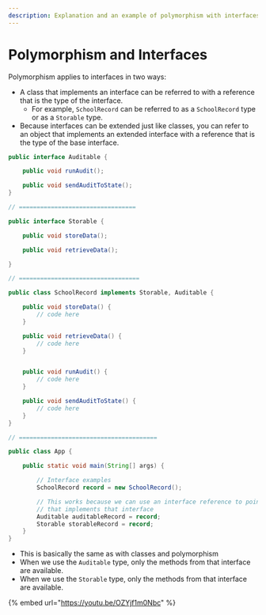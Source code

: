 ```yaml
---
description: Explanation and an example of polymorphism with interfaces.
---
```


# Polymorphism and Interfaces

Polymorphism applies to interfaces in two ways:

* A class that implements an interface can be referred to with a reference that is the type of the interface.
  * For example, `SchoolRecord` can be referred to as a `SchoolRecord` type or as a `Storable` type.
* Because interfaces can be extended just like classes, you can refer to an object that implements an extended interface with a reference that is the type of the base interface.

```java
public interface Auditable {

    public void runAudit();

    public void sendAuditToState();
}

// =================================

public interface Storable {

    public void storeData();

    public void retrieveData();

}

// ==================================

public class SchoolRecord implements Storable, Auditable {

    public void storeData() {
        // code here
    }

    public void retrieveData() {
        // code here
    }


    public void runAudit() {
        // code here
    }

    public void sendAuditToState() {
        // code here
    }
}

// =======================================

public class App {

    public static void main(String[] args) {

        // Interface examples
        SchoolRecord record = new SchoolRecord();

        // This works because we can use an interface reference to point to an instance of a class
        // that implements that interface
        Auditable auditableRecord = record;
        Storable storableRecord = record;
    }
}
```

* This is basically the same as with classes and polymorphism
* When we use the `Auditable` type, only the methods from that interface are available.
* When we use the `Storable` type, only the methods from that interface are available.

{% embed url="https://youtu.be/OZYjf1m0Nbc" %}

